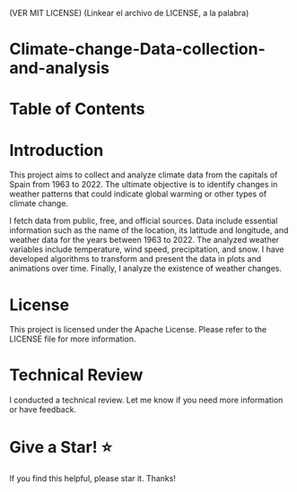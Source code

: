 (VER MIT LICENSE)
(Linkear el archivo de LICENSE, a la palabra)
# Climate-change-Data-collection-and-analysis
# Table of Contents
# Introduction
This project aims to collect and analyze climate data from the capitals of Spain from 1963 to 2022. The ultimate objective is to identify changes in weather patterns that could indicate global warming or other types of climate change.

I fetch data from public, free, and official sources. Data include essential information such as the name of the location, its latitude and longitude, and weather data for the years between 1963 to 2022. The analyzed weather variables include temperature, wind speed, precipitation, and snow. I have developed algorithms to transform and present the data in plots and animations over time. Finally, I analyze the existence of weather changes.

# License
This project is licensed under the Apache License. Please refer to the LICENSE file for more information.

# Technical Review
I conducted a technical review. Let me know if you need more information or have feedback.

# Give a Star! ⭐
If you find this helpful, please star it. Thanks!
